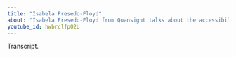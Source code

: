 ```yaml
---
title: "Isabela Presedo-Floyd"
about: "Isabela Presedo-Floyd from Quansight talks about the accessibility, community, and UX/UI work that she has been doing in open source projects like Spyder and JupyterLab. "
youtube_id: hwbrclfpO2U
---
```


Transcript.

